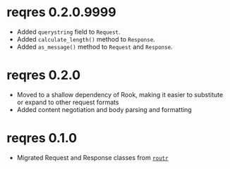 # reqres 0.2.0.9999

* Added `querystring` field to `Request`.
* Added `calculate_length()` method to `Response`.
* Added `as_message()` method to `Request` and `Response`.

# reqres 0.2.0

* Moved to a shallow dependency of Rook, making it easier to substitute or 
  expand to other request formats
* Added content negotiation and body parsing and formatting

# reqres 0.1.0

* Migrated Request and Response classes from 
  [`routr`](https://github.com/thomasp85/routr)
